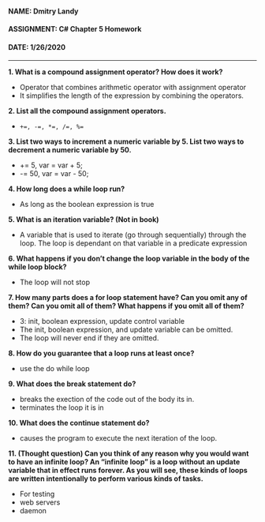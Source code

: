 #### NAME: Dmitry Landy 
#### ASSIGNMENT: C# Chapter 5 Homework 
#### DATE: 1/26/2020
---
**1. What is a compound assignment operator? How does it work?**

- Operator that combines arithmetic operator with assignment operator
- It simplifies the length of the expression by combining the operators.

**2. List all the compound assignment operators.**

- ``` +=, -=, *=, /=, %= ```

**3. List two ways to increment a numeric variable by 5. List two ways to decrement a numeric variable by 50.**

- += 5, var = var + 5;
- -= 50, var = var - 50;

**4. How long does a while loop run?**

- As long as the boolean expression is true

**5. What is an iteration variable? (Not in book)**

- A variable that is used to iterate (go through sequentially) through the loop. The loop is dependant on that variable in a predicate expression

**6. What happens if you don’t change the loop variable in the body of the while loop block?**

- The loop will not stop

**7. How many parts does a for loop statement have? Can you omit any of them? Can you omit all of them? What happens if you omit all of them?**

- 3: init, boolean expression, update control variable
- The init, boolean expression, and update variable can be omitted.
- The loop will never end if they are omitted.

**8. How do you guarantee that a loop runs at least once?**

- use the do while loop

**9. What does the break statement do?**

- breaks the exection of the code out of the body its in.
- terminates the loop it is in

**10. What does the continue statement do?**

- causes the program to execute the next iteration of the loop.

**11. (Thought question) Can you think of any reason why you would want to have an infinite loop? An “infinite loop” is a loop without an update variable that in effect runs forever. As you will see, these kinds of loops are written intentionally to perform various kinds of tasks.**

- For testing
- web servers
- daemon



